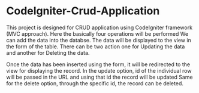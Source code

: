 # CodeIgniter-Crud-Application
This project is designed for CRUD application using CodeIgniter framework (MVC approach). Here the basically four operations will be performed
We can add the data into the databse.
The data will be displayed to the view in the form of the table.
There can be two action one for Updating the data and another for Deleting the data.

Once the data has been inserted using the form, it will be redirected to the view for displaying the record.
In the update option, id of the individual row will be passed in the URL and using that id the record will be updated
Same for the delete option, through the specific id, the record can be deleted.

